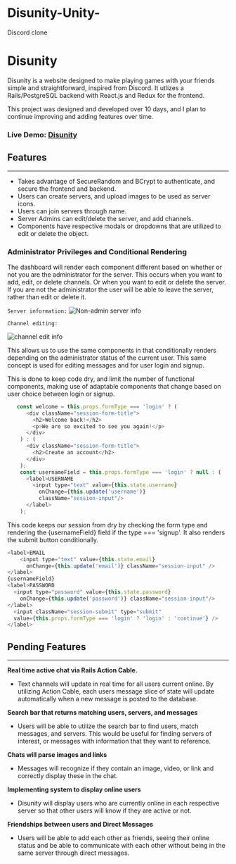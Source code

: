 # Disunity-Unity-
Discord clone

# Disunity

Disunity is a website designed to make playing games with your friends simple and straightforward, inspired from Discord. It utlizes a Rails/PostgreSQL backend with React.js and Redux for the frontend.

This project was designed and developed over 10 days, and I plan to continue improving and adding features over time.

### Live Demo: [Disunity](https://disunity.herokuapp.com/#/)

## Features 
---
- Takes advantage of SecureRandom and BCrypt to authenticate, and secure the frontend and backend.
- Users can create servers, and upload images to be used as server icons.
- Users can join servers through name.
- Server Admins can edit/delete the server, and add channels.
- Components have respective modals or dropdowns that are utilized to edit or delete the object.  

### Administrator Privileges and Conditional Rendering

The dashboard will render each component different based on whether or not you are the administrator for the server. This occurs when you want to add, edit, or delete channels.  Or when you want to edit or delete the server.  If you are not the administrator the user will be able to leave the server, rather than edit or delete it.

```Server information:```
![Non-admin server info](app/assets/images/user-server.png)

``Channel editing:``

![channel edit info](app/assets/images/channel-edit.gif)

This allows us to use the same components in that conditionally renders depending on the administrator status of the current user.  This same concept is used for editing messages and for user login and signup.  

This is done to keep code dry, and limit the number of functional components, making use of adaptable components that change based on user choice between login or signup.  
``` javascript
   const welcome = this.props.formType === 'login' ? (
      <div className="session-form-title">
        <h2>Welcome back!</h2>
        <p>We are so excited to see you again!</p>
      </div>
    ) : (
      <div className="session-form-title">
        <h2>Create an account</h2>
      </div>
    );
    const usernameField = this.props.formType === 'login' ? null : (
      <label>USERNAME
        <input type="text" value={this.state.username}
          onChange={this.update('username')}
          className="session-input"/>
      </label>
    );   
```

This code keeps our session from dry by checking the form type and rendering the {usernameField} field if the type === 'signup'.  It also renders the submit button conditionally.
``` javascript
<label>EMAIL
    <input type="text" value={this.state.email}
      onChange={this.update('email')} className="session-input" />
</label>
{usernameField}
<label>PASSWORD
  <input type="password" value={this.state.password}
    onChange={this.update('password')} className="session-input"/>
</label>
  <input className="session-submit" type="submit" 
  value={this.props.formType === 'login' ? 'login' : 'continue'} />
</label>
```

## Pending Features
---
**Real time active chat via Rails Action Cable.**

- Text channels will update in real time for all users current online.  By utilizing Action Cable, each users message slice of state will update automatically when a new message is posted to the database.

**Search bar that returns matching users, servers, and messages**

- Users will be able to utilize the search bar to find users, match messages, and servers.  This would be useful for finding servers of interest, or messages with information that they want to reference. 

**Chats will parse images and links**

- Messages will recognize if they contain an image, video, or link and correctly display these in the chat.

**Implementing system to display online users**

- Disunity will display users who are currently online in each respective server so that other users will know if they are active or not.

**Friendships between users and Direct Messages**

- Users will be able to add each other as friends, seeing their online status and be able to communicate with each other without being in the same server through direct messages.